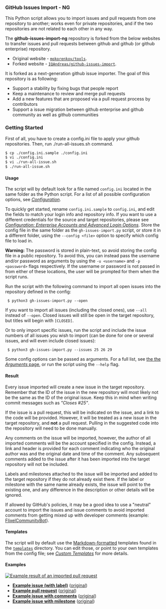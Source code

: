 
### GitHub Issues Import - NG ###

This Python script allows you to import issues and pull requests from one repository to another; works even for private repositories, and if the two repositories are not related to each other in any way.

The **github-issues-import-ng** repository is forked from the below websites to transfer issues and pull requests between github and github (or github enterprise) repository.
* Original website - [`mokorenkov/tools`](https://github.com/mkorenkov/tools).
* Forked website - [`IQAndreas/github-issues-import`](https://github.com/IQAndreas/github-issues-import).

It is forked as a next-generation github issue importer. The goal of this repository is as following:
* Support a stability by fixing bugs that people report
* Keep a maintenance to review and merge pull requests
* Add a new features that are proposed via a pull request process by contributors
* Support a issue migration between github enterprise and github community as well as github communities


### Getting Started ###
First of all, you have to create a config.ini file to apply your github repositories. Then, run ./run-all-issues.sh command.
```bash
$ cp ./config.ini.sample ./config.ini
$ vi ./config.ini
$ vi ./run-all-issue.sh
$ ./run-all-issue.sh
```


#### Usage ####

The script will by default look for a file named `config.ini` located in the same folder as the Python script. For a list of all possible configuration options, see [_Configuration_](http://www.iqandreas.com/github-issues-import/configuration/).

To quickly get started, rename `config.ini.sample` to `config.ini`, and edit the fields to match your login info and repository info. If you want to use a different credentials for the source and target repositories, please see [_Configuration: Enterprise Accounts and Advanced Login Options_](http://www.iqandreas.com/github-issues-import/configuration/#enterprise). Store the config file in the same folder as the `gh-issues-import.py` script, or store it in a different folder, using the `--config <file>` option to specify which config file to load in.

**Warning:** The password is stored in plain-text, so avoid storing the config file in a public repository. To avoid this, you can instead pass the username and/or password as arguments by using the `-u <username>` and `-p <password>` flags respectively. If the username or password is not passed in from either of these locations, the user will be prompted for them when the script runs.
 
Run the script with the following command to import all open issues into the repository defined in the config:

```
 $ python3 gh-issues-import.py --open
```

If you want to import all issues (including the closed ones), use `--all` instead of `--open`. Closed issues will still be open in the target repository, but titles will begin with `[CLOSED]`.

Or to only import specific issues, run the script and include the issue numbers of all issues you wish to import (can be done for one or several issues, and will even include closed issues):

```
 $ python3 gh-issues-import.py --issues 25 26 29
```

Some config options can be passed as arguments. For a full list, see [the the _Arguments_ page](http://www.iqandreas.com/github-issues-import/arguments/), or run the script using the `--help` flag.

#### Result ####

Every issue imported will create a new issue in the target repository. Remember that the ID of the issue in the new repository will most likely not be the same as the ID of the original issue. Keep this in mind when writing commit messages such as _"Closes #25"_.

If the issue is a pull request, this will be indicated on the issue, and a link to the code will be provided. However, it will be treated as a new issue in the target repository, and **not** a pull request. Pulling in the suggested code into the repository will need to be done manually.

Any comments on the issue will be imported, however, the author of all imported comments will be the account specified in the config. Instead, a link and header is provided for each comment indicating who the original author was and the original date and time of the comment. Any subsequent comments added to the issue after it has been imported into the target repository will not be included.

Labels and milestones attached to the issue will be imported and added to the target repository if they do not already exist there. If the label or milestone with the same name already exists, the issue will point to the existing one, and any difference in the description or other details will be ignored.

If allowed by GitHub's policies, it may be a good idea to use a "neutral" account to import the issues and issue comments to avoid imported comments from getting mixed up with developer comments (example: [FlixelCommunityBot](https://github.com/FlixelCommunityBot?tab=activity)).

#### Templates ####

The script will by default use the [Markdown-formatted](http://github.github.com/github-flavored-markdown/) templates found in the [`templates`]({{site.github_url}}/tree/master/templates/) directory. You can edit those, or point to your own templates from the config file; see [_Custom Templates_](http://www.iqandreas.com/github-issues-import/templates/) for more details.

#### Examples ####

[![Example result of an imported pull request](http://www.iqandreas.com/github-issues-import/example-imported-issue.png)](https://github.com/IQAndreas-testprojects/github-issues-import-example/issues/8)

* [**Example issue (with label)**](https://github.com/IQAndreas-testprojects/github-issues-import-example/issues/8) ([original](https://github.com/IQAndreas/github-issues-import/issues/1))
* [**Example pull request**](https://github.com/IQAndreas-testprojects/github-issues-import-example/issues/9) ([original](https://github.com/IQAndreas/github-issues-import/issues/2))
* [**Example issue with comments**](https://github.com/IQAndreas-testprojects/github-issues-import-example/issues/10) ([original](https://github.com/IQAndreas/github-issues-import/issues/3))
* [**Example issue with milestone**](https://github.com/IQAndreas-testprojects/github-issues-import-example/issues/11) ([original](https://github.com/IQAndreas/github-issues-import/issues/9))



